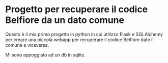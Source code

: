 # Progetto per recuperare il codice Belfiore da un dato comune

Questo è il mio primo progetto in python in cui utilizzo Flask e SQLAlchemy per creare una piccola webapp per recuperare il codice Belfiore dato il comune e viceversa.

Mi sono appoggiato ad un db in sqlite.